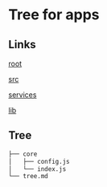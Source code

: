 # Tree for apps
## Links
[root](../../tree.md)

[src](../tree.md)

[services](../services/tree.md)

[lib](../lib/tree.md)


## Tree
```bash
├── core
│   ├── config.js
│   └── index.js
└── tree.md

```